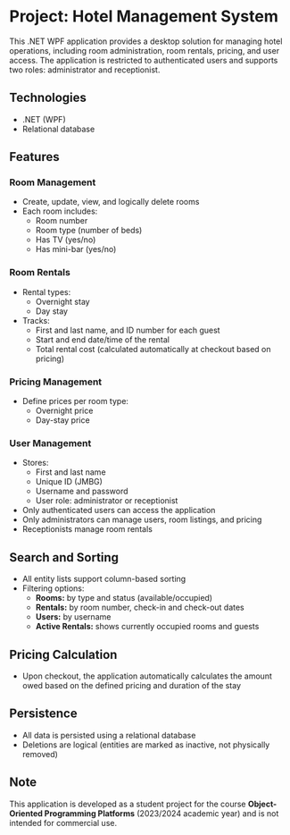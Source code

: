 # Project: Hotel Management System

This .NET WPF application provides a desktop solution for managing hotel operations, including room administration, room rentals, pricing, and user access. The application is restricted to authenticated users and supports two roles: administrator and receptionist.

## Technologies

- .NET (WPF)
- Relational database


## Features

### Room Management
- Create, update, view, and logically delete rooms
- Each room includes:
  - Room number
  - Room type (number of beds)
  - Has TV (yes/no)
  - Has mini-bar (yes/no)

### Room Rentals
- Rental types:
  - Overnight stay
  - Day stay
- Tracks:
  - First and last name, and ID number for each guest
  - Start and end date/time of the rental
  - Total rental cost (calculated automatically at checkout based on pricing)

### Pricing Management
- Define prices per room type:
  - Overnight price
  - Day-stay price

### User Management
- Stores:
  - First and last name
  - Unique ID (JMBG)
  - Username and password
  - User role: administrator or receptionist
- Only authenticated users can access the application
- Only administrators can manage users, room listings, and pricing
- Receptionists manage room rentals

## Search and Sorting
- All entity lists support column-based sorting
- Filtering options:
  - **Rooms:** by type and status (available/occupied)
  - **Rentals:** by room number, check-in and check-out dates
  - **Users:** by username
  - **Active Rentals:** shows currently occupied rooms and guests

## Pricing Calculation
- Upon checkout, the application automatically calculates the amount owed based on the defined pricing and duration of the stay

## Persistence
- All data is persisted using a relational database
- Deletions are logical (entities are marked as inactive, not physically removed)

## Note
This application is developed as a student project for the course **Object-Oriented Programming Platforms** (2023/2024 academic year) and is not intended for commercial use.
